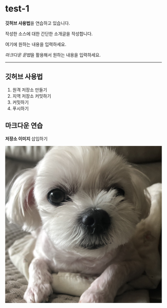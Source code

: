 # test-1

**깃허브 사용법**을 연습하고 있습니다.

작성한 소스에 대한 간단한 소개글을 작성합니다.

여기에 원하는 내용을 입력하세요.

*마크다운 문법*을 활용해서 원하는 내용을 입력하세요.

---

## 깃허브 사용법

1. 원격 저장소 만들기
2. 지역 저장소 커밋하기
3. 커밋하기
4. 푸시하기


## 마크다운 연습

**저장소 이미지** 삽입하기

![프로필 이미지](./별이.jpg)
